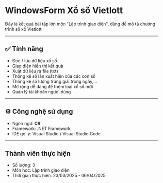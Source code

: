# WindowsForm Xổ số Vietlott 

Đây là kết quả bài tập lớn môn "Lập trình giao diện", dùng để mô tả chương trình sổ xố Vietlott

---
## ✅ Tính năng

- Đọc / lưu dữ liệu xổ số  
- Giao diện hiển thị kết quả  
- Xuất dữ liệu ra file (txt)  
- Thống kê số lần xuất hiện của các con số
- Thống kê số lượng trúng giải trong ngày,...
- Mở rộng dễ dàng để thêm loại xổ số mới
- Quản lý tài khoản người dùng
  
---
## ⚙️ Công nghệ sử dụng

- Ngôn ngữ: **C#**  
- Framework: .NET Framework
- IDE gợi ý: Visual Studio / Visual Studio Code

---
## Thành viên thực hiện
- Số lượng: 3
- Môn hoc: Lập trình giao diện
- Thời gian thực hiện: 23/03/2025 -  06/04/2025
